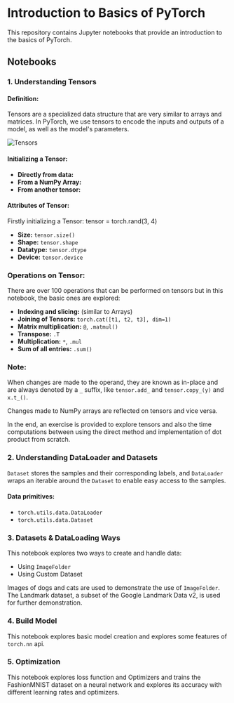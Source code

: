 # Introduction to Basics of PyTorch

This repository contains Jupyter notebooks that provide an introduction to the basics of PyTorch.

## Notebooks

### 1. Understanding Tensors

#### Definition:
Tensors are a specialized data structure that are very similar to arrays and matrices. In PyTorch, we use tensors to encode the inputs and outputs of a model, as well as the model's parameters.

![Tensors](https://github.com/ImaanIbrar/RadarLab/blob/main/UnderstandingPytorch/images/tensor.png)


#### Initializing a Tensor:
- **Directly from data:**
- **From a NumPy Array:**
- **From another tensor:**

#### Attributes of Tensor:
Firstly initializing a Tensor:
tensor = torch.rand(3, 4)

- **Size:** `tensor.size()`
- **Shape:** `tensor.shape`
- **Datatype:** `tensor.dtype`
- **Device:** `tensor.device`

### Operations on Tensor:

There are over 100 operations that can be performed on tensors but in this notebook, the basic ones are explored:

- **Indexing and slicing:** (similar to Arrays)
- **Joining of Tensors:** `torch.cat([t1, t2, t3], dim=1)`
- **Matrix multiplication:** `@`, `.matmul()`
- **Transpose:** `.T`
- **Multiplication:** `*`, `.mul`
- **Sum of all entries:** `.sum()`

### Note:

When changes are made to the operand, they are known as in-place and are always denoted by a `_` suffix, like `tensor.add_` and `tensor.copy_(y)` and `x.t_()`.

Changes made to NumPy arrays are reflected on tensors and vice versa.

In the end, an exercise is provided to explore tensors and also the time computations between using the direct method and implementation of dot product from scratch.

### 2. Understanding DataLoader and Datasets

`Dataset` stores the samples and their corresponding labels, and `DataLoader` wraps an iterable around the `Dataset` to enable easy access to the samples.

#### Data primitives:

- `torch.utils.data.DataLoader`
- `torch.utils.data.Dataset`

### 3. Datasets & DataLoading Ways

This notebook explores two ways to create and handle data:

- Using `ImageFolder`
- Using Custom Dataset

Images of dogs and cats are used to demonstrate the use of `ImageFolder`. The Landmark dataset, a subset of the Google Landmark Data v2, is used for further demonstration.

### 4. Build Model 

This notebook explores basic model creation and explores some features of `torch.nn` api.
### 5. Optimization  

This notebook explores loss function and Optimizers and trains the FashionMNIST dataset on a neural network
and explores its accuracy with different learning rates and optimizers.  
